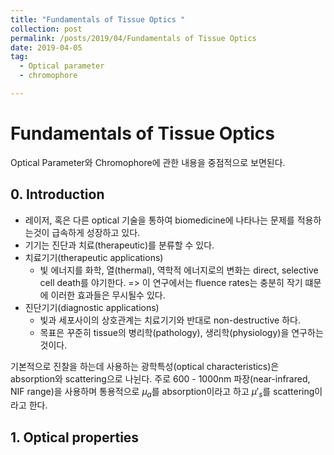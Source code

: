 ```yaml
---
title: "Fundamentals of Tissue Optics "
collection: post
permalink: /posts/2019/04/Fundamentals of Tissue Optics 
date: 2019-04-05
tag: 
  - Optical parameter
  - chromophore

---
```


# Fundamentals of Tissue Optics 
Optical Parameter와 Chromophore에 관한 내용을 중점적으로 보면된다.

## 0. Introduction
- 레이저, 혹은 다른 optical 기술을 통하여 biomedicine에 나타나는 문제를 적용하는것이 급속하게 성장하고 있다.
- 기기는 진단과 치료(therapeutic)를 분류할 수 있다.
- 치료기기(therapeutic applications)
	- 빛 에너지를 화학, 열(thermal), 역학적 에너지로의 변화는 direct, selective cell death를 야기한다.
	=> 이 연구에서는 fluence rates는 충분히 작기 떄문에 이러한 효과들은 무시될수 있다.
- 진단기기(diagnostic applications)
	- 빛과 세포사이의 상호관계는 치료기기와 반대로 non-destructive 하다.
	- 목표은 꾸준히 tissue의 병리학(pathology), 생리학(physiology)을 연구하는것이다.

기본적으로 진찰을 하는데 사용하는 광학특성(optical characteristics)은  absorption와 scattering으로 나뉜다.
주로 600 - 1000nm 파장(near-infrared, NIF range)을 사용하며 통용적으로  $\mu_a$를 absorption이라고 하고  $\mu'_s$를 scattering이라고 한다.


## 1. Optical properties

<!--stackedit_data:
eyJwcm9wZXJ0aWVzIjoidGl0bGU6IEZ1bmRhbWVudGFscyBvZi
BUaXNzdWUgT3B0aWNzXG4iLCJoaXN0b3J5IjpbLTU4MjA5MDU2
MV19
-->